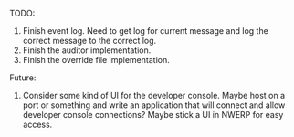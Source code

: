 ﻿TODO:

1. Finish event log.  Need to get log for current message and log the correct message to the correct log.
2. Finish the auditor implementation.
3. Finish the override file implementation.

Future:
1. Consider some kind of UI for the developer console.  Maybe host on a port or something and write an application that will connect and allow developer console connections? Maybe stick a UI in NWERP for easy access.